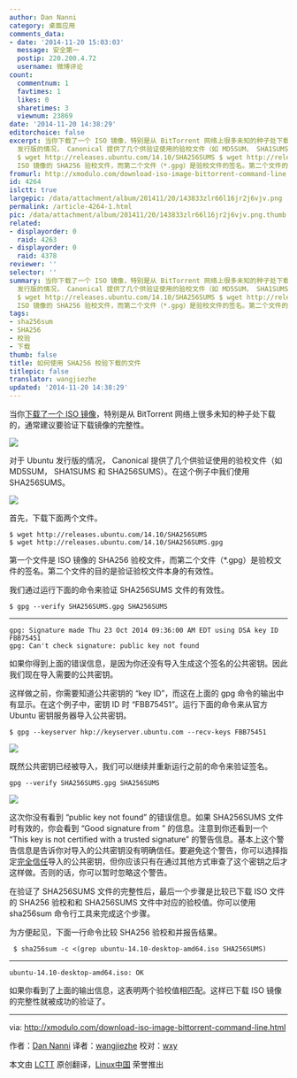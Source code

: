 ```yaml
---
author: Dan Nanni
category: 桌面应用
comments_data:
- date: '2014-11-20 15:03:03'
  message: 安全第一
  postip: 220.200.4.72
  username: 微博评论
count:
  commentnum: 1
  favtimes: 1
  likes: 0
  sharetimes: 3
  viewnum: 23869
date: '2014-11-20 14:38:29'
editorchoice: false
excerpt: 当你下载了一个 ISO 镜像，特别是从 BitTorrent 网络上很多未知的种子处下载的，通常建议要验证下载镜像的完整性。  对于 Ubuntu
  发行版的情况， Canonical 提供了几个供验证使用的验校文件（如 MD5SUM， SHA1SUMS 和 SHA256SUMS）。在这个例子中我们使用 SHA256SUMS。  首先，下载下面两个文件。
  $ wget http://releases.ubuntu.com/14.10/SHA256SUMS $ wget http://releases.ubuntu.com/14.10/SHA256SUMS.gpg  第一个文件是
  ISO 镜像的 SHA256 验校文件，而第二个文件（*.gpg）是验校文件的签名。第二个文件的目的是验证验校文件本身的
fromurl: http://xmodulo.com/download-iso-image-bittorrent-command-line.html
id: 4264
islctt: true
largepic: /data/attachment/album/201411/20/143833zlr66l16jr2j6vjv.png
permalink: /article-4264-1.html
pic: /data/attachment/album/201411/20/143833zlr66l16jr2j6vjv.png.thumb.jpg
related:
- displayorder: 0
  raid: 4263
- displayorder: 0
  raid: 4378
reviewer: ''
selector: ''
summary: 当你下载了一个 ISO 镜像，特别是从 BitTorrent 网络上很多未知的种子处下载的，通常建议要验证下载镜像的完整性。  对于 Ubuntu
  发行版的情况， Canonical 提供了几个供验证使用的验校文件（如 MD5SUM， SHA1SUMS 和 SHA256SUMS）。在这个例子中我们使用 SHA256SUMS。  首先，下载下面两个文件。
  $ wget http://releases.ubuntu.com/14.10/SHA256SUMS $ wget http://releases.ubuntu.com/14.10/SHA256SUMS.gpg  第一个文件是
  ISO 镜像的 SHA256 验校文件，而第二个文件（*.gpg）是验校文件的签名。第二个文件的目的是验证验校文件本身的
tags:
- sha256sum
- SHA256
- 校验
- 下载
thumb: false
title: 如何使用 SHA256 校验下载的文件
titlepic: false
translator: wangjiezhe
updated: '2014-11-20 14:38:29'
---
```


当你[下载了一个 ISO 镜像](http://linux.cn/article-4263-1.html)，特别是从 BitTorrent 网络上很多未知的种子处下载的，通常建议要验证下载镜像的完整性。


![](/data/attachment/album/201411/20/143833zlr66l16jr2j6vjv.png)


对于 Ubuntu 发行版的情况， Canonical 提供了几个供验证使用的验校文件（如 MD5SUM， SHA1SUMS 和 SHA256SUMS）。在这个例子中我们使用 SHA256SUMS。


![](/data/attachment/album/201411/20/143837paj2iiwz0jsvuvdi.jpg)


首先，下载下面两个文件。



```
$ wget http://releases.ubuntu.com/14.10/SHA256SUMS
$ wget http://releases.ubuntu.com/14.10/SHA256SUMS.gpg

```

第一个文件是 ISO 镜像的 SHA256 验校文件，而第二个文件（\*.gpg）是验校文件的签名。第二个文件的目的是验证验校文件本身的有效性。


我们通过运行下面的命令来验证 SHA256SUMS 文件的有效性。



```
$ gpg --verify SHA256SUMS.gpg SHA256SUMS 

```



---



```
gpg: Signature made Thu 23 Oct 2014 09:36:00 AM EDT using DSA key ID FBB75451
gpg: Can't check signature: public key not found

```

如果你得到上面的错误信息，是因为你还没有导入生成这个签名的公共密钥。因此我们现在导入需要的公共密钥。


这样做之前，你需要知道公共密钥的 “key ID”，而这在上面的 gpg 命令的输出中有显示。在这个例子中，密钥 ID 时 “FBB75451”。运行下面的命令来从官方 Ubuntu 密钥服务器导入公共密钥。



```
$ gpg --keyserver hkp://keyserver.ubuntu.com --recv-keys FBB75451 

```

![](/data/attachment/album/201411/20/143839vcwwubc8w2bd04bv.jpg)


既然公共密钥已经被导入，我们可以继续并重新运行之前的命令来验证签名。



```
gpg --verify SHA256SUMS.gpg SHA256SUMS 

```

![](/data/attachment/album/201411/20/143842x0m8bubkmbbb4btd.jpg)


这次你没有看到 “public key not found” 的错误信息。如果 SHA256SUMS 文件时有效的，你会看到 “Good signature from ” 的信息。注意到你还看到一个 “This key is not certified with a trusted signature” 的警告信息。基本上这个警告信息是告诉你对导入的公共密钥没有明确信任。要避免这个警告，你可以选择指定[完全信任](http://xmodulo.com/verify-authenticity-integrity-downloaded-file.html)导入的公共密钥，但你应该只有在通过其他方式审查了这个密钥之后才这样做。否则的话，你可以暂时忽略这个警告。


在验证了 SHA256SUMS 文件的完整性后，最后一个步骤是比较已下载 ISO 文件的 SHA256 验校和和 SHA256SUMS 文件中对应的验校值。你可以使用 sha256sum 命令行工具来完成这个步骤。


为方便起见，下面一行命令比较 SHA256 验校和并报告结果。



```
 $ sha256sum -c <(grep ubuntu-14.10-desktop-amd64.iso SHA256SUMS) 

```



---



```
ubuntu-14.10-desktop-amd64.iso: OK

```

如果你看到了上面的输出信息，这表明两个验校值相匹配。这样已下载 ISO 镜像的完整性就被成功的验证了。




---


via: <http://xmodulo.com/download-iso-image-bittorrent-command-line.html>


作者：[Dan Nanni](http://xmodulo.com/author/nanni) 译者：[wangjiezhe](https://github.com/wangjiezhe) 校对：[wxy](https://github.com/wxy)


本文由 [LCTT](https://github.com/LCTT/TranslateProject) 原创翻译，[Linux中国](http://linux.cn/) 荣誉推出